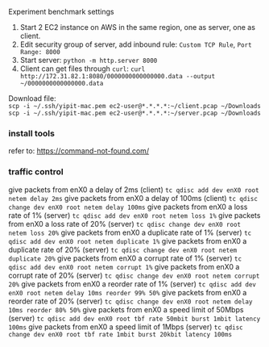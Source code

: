 Experiment benchmark settings
1. Start 2 EC2 instance on AWS in the same region, one as server, one as client.
2. Edit security group of server, add inbound rule: `Custom TCP Rule`, `Port Range: 8000`
3. Start server: `python -m http.server 8000`
4. Client can get files through `curl`: `curl http://172.31.82.1:8080/0000000000000000.data --output ~/0000000000000000.data`
   
Download file:  
`scp -i ~/.ssh/yipit-mac.pem ec2-user@*.*.*.*:~/client.pcap ~/Downloads`  
`scp -i ~/.ssh/yipit-mac.pem ec2-user@*.*.*.*:~/server.pcap ~/Downloads`

### install tools
refer to: https://command-not-found.com/

### traffic control
give packets from enX0 a delay of 2ms (client)
`tc qdisc add dev enX0 root netem delay 2ms`
give packets from enX0 a delay of 100ms (client)
`tc qdisc change dev enX0 root netem delay 100ms`
give packets from enX0 a loss rate of 1% (server)
`tc qdisc add dev enX0 root netem loss 1%`
give packets from enX0 a loss rate of 20% (server)
`tc qdisc change dev enX0 root netem loss 20%`
give packets from enX0 a duplicate rate of 1% (server)
`tc qdisc add dev enX0 root netem duplicate 1%`
give packets from enX0 a duplicate rate of 20% (server)
`tc qdisc change dev enX0 root netem duplicate 20%`
give packets from enX0 a corrupt rate of 1% (server)
`tc qdisc add dev enX0 root netem corrupt 1%`
give packets from enX0 a corrupt rate of 20% (server)
`tc qdisc change dev enX0 root netem corrupt 20%`
give packets from enX0 a reorder rate of 1% (server)
`tc qdisc add dev enX0 root netem delay 10ms reorder 99% 50%`
give packets from enX0 a reorder rate of 20% (server)
`tc qdisc change dev enX0 root netem delay 10ms reorder 80% 50%`
give packets from enX0 a speed limit of 50Mbps (server)
`tc qdisc add dev enX0 root tbf rate 50mbit burst 1mbit latency 100ms`
give packets from enX0 a speed limit of 1Mbps (server)
`tc qdisc change dev enX0 root tbf rate 1mbit burst 20kbit latency 100ms`